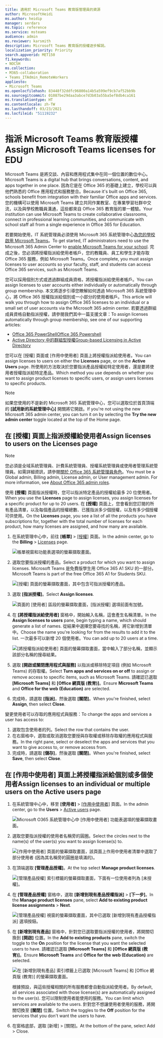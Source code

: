 ```yaml
---
title: 適用於 Microsoft Teams 教育版管理員的資源
author: MicrosoftHeidi
ms.author: heidip
manager: serdars
ms.topic: reference
ms.service: msteams
audience: admin
ms.reviewer: karsmith
description: Microsoft Teams 教育版的授權逐步解說。
localization_priority: Priority
search.appverid: MET150
f1.keywords:
- NOCSH
ms.collection:
- M365-collaboration
- Teams_ITAdmin_RemoteWorkers
appliesto:
- Microsoft Teams
ms.openlocfilehash: 83448f32ddfc96800a14b5a599ef9cb7af52bb9b
ms.sourcegitcommit: 01087be29daa3abce7d3b03a55ba5ef8db4ca161
ms.translationtype: HT
ms.contentlocale: zh-TW
ms.lasthandoff: 03/23/2021
ms.locfileid: "51119232"
---
```

# <a name="assign-microsoft-teams-licenses-for-edu"></a><span data-ttu-id="71089-103">指派 Microsoft Teams 教育版授權</span><span class="sxs-lookup"><span data-stu-id="71089-103">Assign Microsoft Teams licenses for EDU</span></span>

<span data-ttu-id="71089-104">Microsoft Teams 是將交談、內容和應用程式集中在同一個位置的數位中心。</span><span class="sxs-lookup"><span data-stu-id="71089-104">Microsoft Teams is a digital hub that brings conversations, content, and apps together in one place.</span></span> <span data-ttu-id="71089-105">因為它是在 Office 365 的基礎上建立，學校可以與他們熟悉的 Office 應用程式和服務整合。</span><span class="sxs-lookup"><span data-stu-id="71089-105">Because it's built on Office 365, schools benefit from integration with their familiar Office apps and services.</span></span> <span data-ttu-id="71089-106">您的機構可以使用 Microsoft Teams 建立共同作業教室、在專業學習社群中交流，以及與學校教職員溝通，這些都來自 Office 365 教育版的單一體驗。</span><span class="sxs-lookup"><span data-stu-id="71089-106">Your institution can use Microsoft Teams to create collaborative classrooms, connect in professional learning communities, and communicate with school staff all from a single experience in Office 365 for Education.</span></span>

<span data-ttu-id="71089-107">若要開始使用，IT 系統管理員必須使用 Microsoft 365 系統管理中心[為您的學校啟用 Microsoft Teams](/microsoft-365/education/intune-edu-trial/enable-microsoft-teams)。</span><span class="sxs-lookup"><span data-stu-id="71089-107">To get started, IT administrators need to use the Microsoft 365 Admin Center to [enable Microsoft Teams for your school](/microsoft-365/education/intune-edu-trial/enable-microsoft-teams).</span></span>
<span data-ttu-id="71089-108">完成之後，您必須將授權指派給使用者帳戶，您的教職員、員工和學生才能存取 Office 365 服務，例如 Microsoft Teams。</span><span class="sxs-lookup"><span data-stu-id="71089-108">Once complete, you must assign licenses to user accounts so your faculty, staff, and students can access Office 365 services, such as Microsoft Teams.</span></span>

<span data-ttu-id="71089-109">您可以採用個別方式或透過群組成員資格，將授權指派給使用者帳戶。</span><span class="sxs-lookup"><span data-stu-id="71089-109">You can assign licenses to user accounts either individually or automatically through group membership.</span></span> <span data-ttu-id="71089-110">本文將逐步引導您瞭解如何透過 Microsoft 365 系統管理中心，將 Office 365 授權指派給個別或一小部分的使用者帳戶。</span><span class="sxs-lookup"><span data-stu-id="71089-110">This article will walk you through how to assign Office 365 licenses to an individual or a small set of user accounts via the Microsoft 365 admin center.</span></span> <span data-ttu-id="71089-111">若要透過群組成員資格自動指派授權，請參閱我們其中一篇支援文章：</span><span class="sxs-lookup"><span data-stu-id="71089-111">To assign licenses automatically through group membership, see one of our supporting articles:</span></span>

- [<span data-ttu-id="71089-112">Office 365 PowerShell</span><span class="sxs-lookup"><span data-stu-id="71089-112">Office 365 Powershell</span></span>](/office365/enterprise/powershell/assign-licenses-to-user-accounts-with-office-365-powershell)
- [<span data-ttu-id="71089-113">Active Directory 中的群組型授權</span><span class="sxs-lookup"><span data-stu-id="71089-113">Group-based Licensing in Active Directory</span></span>](/azure/active-directory/users-groups-roles/licensing-groups-assign)

<span data-ttu-id="71089-114">您可以在 [授權] 頁面或 [作用中使用者] 頁面上將授權指派給使用者。</span><span class="sxs-lookup"><span data-stu-id="71089-114">You can assign licenses to users on either the **Licenses** page, or on the **Active Users** page.</span></span> <span data-ttu-id="71089-115">所使用的方法取決於您要指派產品授權給特定使用者，還是要將使用者授權指派給特定產品。</span><span class="sxs-lookup"><span data-stu-id="71089-115">Which method you use depends on whether you want to assign product licenses to specific users, or assign users licenses to specific products.</span></span>

> [!NOTE]
> <span data-ttu-id="71089-116">如果您使用的不是新的 Microsoft 365 系統管理中心，您可以選取位於首頁頂端的 **[試用新的系統管理中心]** 開關將它開啟。</span><span class="sxs-lookup"><span data-stu-id="71089-116">If you're not using the new Microsoft 365 admin center, you can turn it on by selecting the **Try the new admin center** toggle located at the top of the Home page.</span></span>

## <a name="assign-licenses-to-users-on-the-licenses-page"></a><span data-ttu-id="71089-117">在 [授權] 頁面上指派授權給使用者</span><span class="sxs-lookup"><span data-stu-id="71089-117">Assign licenses to users on the Licenses page</span></span>

> [!NOTE]
> <span data-ttu-id="71089-118">您必須是全域系統管理員、計費系統管理員、授權系統管理員或使用者管理系統管理員。如需詳細資訊，請參閱[關於 Office 365 系統管理員角色](/microsoft-365/admin/add-users/about-admin-roles)。</span><span class="sxs-lookup"><span data-stu-id="71089-118">You must be a Global admin, Billing admin, License admin, or User management admin. For more information, see [About Office 365 admin roles](/microsoft-365/admin/add-users/about-admin-roles).</span></span>

<span data-ttu-id="71089-119">使用 **[授權]** 頁面指派授權時，您可以指派特定產品的授權給最多 20 位使用者。</span><span class="sxs-lookup"><span data-stu-id="71089-119">When you use the **Licenses** page to assign licenses, you assign licenses for a specific product for up to 20 users.</span></span> <span data-ttu-id="71089-120">在 **[授權]** 頁面上，您會看到您訂閱的所有產品清單，以及每個產品的授權總數、已獲指派多少個授權，以及有多少個授權可供使用。</span><span class="sxs-lookup"><span data-stu-id="71089-120">On the **Licenses** page, you see a list of all the products you have subscriptions for, together with the total number of licenses for each product, how many licenses are assigned, and how many are available.</span></span>

1. <span data-ttu-id="71089-121">在系統管理中心中，前往 **[帳單]** > [[授權]](https://go.microsoft.com/fwlink/p/?linkid=842264) 頁面。</span><span class="sxs-lookup"><span data-stu-id="71089-121">In the admin center, go to the **Billing** > [Licenses](https://go.microsoft.com/fwlink/p/?linkid=842264) page.</span></span>

   ![帳單視窗和功能表選項的螢幕擷取畫面。](media/EDU-Lic-Billing-License.png)
2. <span data-ttu-id="71089-123">選取您要指派授權的產品。</span><span class="sxs-lookup"><span data-stu-id="71089-123">Select a product for which you want to assign licenses.</span></span> <span data-ttu-id="71089-124">Microsoft Teams 是免費版學生用 Office 365 A1 SKU 的一部分。</span><span class="sxs-lookup"><span data-stu-id="71089-124">Microsoft Teams is part of the free Office 365 A1 for Students SKU.</span></span>

   ![[授權] 頁面的螢幕擷取畫面，其中包含可指派授權的產品。](media/EDU-Lic-Licenses-Products.png)
3. <span data-ttu-id="71089-126">選取 **[指派授權]**。</span><span class="sxs-lookup"><span data-stu-id="71089-126">Select **Assign licenses**.</span></span>

   ![頁面的 [使用者] 區段的螢幕擷取畫面，[指派授權] 選項前面有加號。](media/EDU-Lic-Assign-Licenses.png)
4. <span data-ttu-id="71089-128">在 **[將授權指派給使用者]** 窗格中，開始輸入名稱，這會產生名稱清單。</span><span class="sxs-lookup"><span data-stu-id="71089-128">In the **Assign licenses to users** pane, begin typing a name, which should generate a list of names.</span></span> <span data-ttu-id="71089-129">從結果中選擇您要尋找的名稱，將它新增到清單中。</span><span class="sxs-lookup"><span data-stu-id="71089-129">Choose the name you're looking for from the results to add it to the list.</span></span> <span data-ttu-id="71089-130">一次最多可以新增 20 個使用者。</span><span class="sxs-lookup"><span data-stu-id="71089-130">You can add up to 20 users at a time.</span></span>

   ![[將授權指派給使用者] 頁面的螢幕擷取畫面，當中輸入了部分名稱，並顯示該部分名稱的搜尋結果。](media/EDU-Lic-Assign-Licenses-Users.png)
5. <span data-ttu-id="71089-132">選取 **[開啟或關閉應用程式與服務]** 以指派或移除特定項目 (例如 Microsoft Teams) 的存取權。</span><span class="sxs-lookup"><span data-stu-id="71089-132">Select **Turn apps and services on or off** to assign or remove access to specific items, such as Microsoft Teams.</span></span> <span data-ttu-id="71089-133">請確認已選取 **[Microsoft Teams]** 和 **[Office 網頁版 (教育)]**。</span><span class="sxs-lookup"><span data-stu-id="71089-133">Ensure **Microsoft Teams** and **Office for the web (Education)** are selected.</span></span>
6. <span data-ttu-id="71089-134">完成時，請選取 **[指派]**，然後選取 **[關閉]**。</span><span class="sxs-lookup"><span data-stu-id="71089-134">When you're finished, select **Assign**, then select **Close**.</span></span>

<span data-ttu-id="71089-135">變更使用者可以存取的應用程式與服務：</span><span class="sxs-lookup"><span data-stu-id="71089-135">To change the apps and services a user has access to:</span></span>

1. <span data-ttu-id="71089-136">選取包含使用者的列。</span><span class="sxs-lookup"><span data-stu-id="71089-136">Select the row that contains the user.</span></span>
1. <span data-ttu-id="71089-137">在右窗格中，選取或取消選取您要授與存取權或移除存取權的應用程式與服務。</span><span class="sxs-lookup"><span data-stu-id="71089-137">In the right pane, select or deselect the apps and services that you want to give access to, or remove access from.</span></span>
1. <span data-ttu-id="71089-138">完成時，請選取 **[儲存]**，然後選取 **[關閉]**。</span><span class="sxs-lookup"><span data-stu-id="71089-138">When you're finished, select **Save**, then select **Close**.</span></span>

## <a name="assign-licenses-to-an-individual-or-multiple-users-on-the-active-users-page"></a><span data-ttu-id="71089-139">在 [作用中使用者] 頁面上將授權指派給個別或多個使用者</span><span class="sxs-lookup"><span data-stu-id="71089-139">Assign licenses to an individual or multiple users on the Active users page</span></span>

1. <span data-ttu-id="71089-140">在系統管理中心中，移至 **[使用者]** > [[作用中使用者]](https://go.microsoft.com/fwlink/p/?linkid=834822) 頁面。</span><span class="sxs-lookup"><span data-stu-id="71089-140">In the admin center, go to the **Users** > [Active users](https://go.microsoft.com/fwlink/p/?linkid=834822) page.</span></span>

   ![Microsoft O365 系統管理中心中 [作用中使用者] 功能表選項的螢幕擷取畫面。](media/EDU-Lic-Active-Users.png)
2. <span data-ttu-id="71089-142">選取您要指派授權的使用者名稱旁的圓圈。</span><span class="sxs-lookup"><span data-stu-id="71089-142">Select the circles next to the name(s) of the user(s) you want to assign license(s) to.</span></span>

   ![[作用中使用者] 頁面的螢幕擷取畫面，該頁面上作用中使用者清單中選取了部分使用者 (因為其名稱旁的圓圈是填滿的)。](media/EDU-Lic-Active-Users-List.png)
3. <span data-ttu-id="71089-144">在頂端選取 **[管理產品授權]**。</span><span class="sxs-lookup"><span data-stu-id="71089-144">At the top select **Manage product licenses**.</span></span>

   ![[管理產品授權] 索引標籤的螢幕擷取畫面，下面有一位使用者列為 [未授權]。](media/EDU-Lic-Manage-Product-Licenses.png)
4. <span data-ttu-id="71089-146">在 **[管理產品授權]** 窗格中，選取 **[新增到現有產品授權指派]** > **[下一步]**。</span><span class="sxs-lookup"><span data-stu-id="71089-146">In the **Manage product licenses** pane, select **Add to existing product license assignments** > **Next**.</span></span>

   ![[管理產品授權] 視窗的螢幕擷取畫面，其中已選取 [新增到現有產品授權指派] 選項按鈕。](media/EDU-Lic-Add-Existing-Product.png)
5. <span data-ttu-id="71089-148">在 **[新增到現有產品]** 窗格中，針對您已選取要指派授權的使用者，將開關切換到 **[開啟]** 位置。</span><span class="sxs-lookup"><span data-stu-id="71089-148">In the **Add to existing products** pane, switch the toggle to the **On** position for the license that you want the selected users to have.</span></span> <span data-ttu-id="71089-149">請確認已選取 **[Microsoft Teams]** 和 **[Office 網頁版 (教育)]**。</span><span class="sxs-lookup"><span data-stu-id="71089-149">Ensure **Microsoft Teams** and **Office for the web (Education)** are selected.</span></span>

   ![在 [新增到現有產品] 索引標籤上已選取 [Microsoft Teams] 和 [Office 網頁版 (教育)] 的螢幕擷取畫面。](media/EDU-Lic-Add-Existing-Products.png)

   <span data-ttu-id="71089-151">根據預設，與這些授權相關的所有服務都會自動指派給使用者。</span><span class="sxs-lookup"><span data-stu-id="71089-151">By default, all services associated with those license(s) are automatically assigned to the user(s).</span></span> <span data-ttu-id="71089-152">您可以限制使用者能使用的服務。</span><span class="sxs-lookup"><span data-stu-id="71089-152">You can limit which services are available to the users.</span></span> <span data-ttu-id="71089-153">針對您不想讓使用者使用的服務，將開關切換至 **[關閉]** 位置。</span><span class="sxs-lookup"><span data-stu-id="71089-153">Switch the toggles to the **Off** position for the services that you don't want the users to have.</span></span>
6. <span data-ttu-id="71089-154">在窗格底部，選取 [新增] > [關閉]。</span><span class="sxs-lookup"><span data-stu-id="71089-154">At the bottom of the pane, select Add > Close.</span></span>